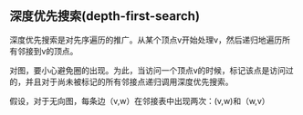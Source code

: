 ## 深度优先搜索(depth-first-search)
深度优先搜索是对先序遍历的推广。从某个顶点v开始处理v，然后递归地遍历所有邻接到v的顶点。

对图，要小心避免圈的出现。为此，当访问一个顶点v的时候，标记该点是访问过的，并且对于尚未被标记的所有邻接点递归调用深度优先搜索。

假设，对于无向图，每条边（v,w）在邻接表中出现两次：(v,w)和（w,v）